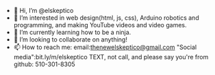 - 👋 Hi, I’m @elskeptico
- 👀 I’m interested in web design(html, js, css), Arduino robotics and programming, and making YouTube videos and video games.
- 🥷 I’m currently learning how to be a ninja.
- 💞️ I’m looking to collaborate on anything!
- 📫 How to reach me: email:thenewelskeptico@gmail.com "Social media":bit.ly/m/elskeptico TEXT, not call, and please say you're from github: 510-301-8305

<!---
elskeptico/elskeptico is a ✨ special ✨ repository because its `README.md` (this file) appears on your GitHub profile.
You can click the Preview link to take a look at your changes.
--->
